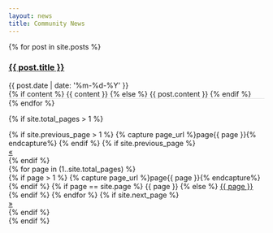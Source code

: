 ```yaml
---
layout: news
title: Community News
---
```


<div id="posts">
  <div>
    {% for post in site.posts %}
    <div style="border-bottom: 1px solid #DFDFDF;">
     <div>
      <h3><a class="newsPost" href="{{ site.baseurl }}/{{ post.url }}">{{ post.title }}</a></h3>
      <div>{{ post.date | date: '%m-%d-%Y' }}</div>
      {% if content %}
        {{ content }}
      {% else %}
        {{ post.content }}
      {% endif %}
     </div>
    </div>
    {% endfor %}
  </div>

  {% if site.total_pages > 1 %}
  <div>
    <div>
      {% if site.previous_page > 1 %}
        {% capture page_url %}page{{ page }}{% endcapture%}
      {% endif %}
      {% if site.previous_page %}
      <div>
        <a href="{{ page_url }}" title="Go to previous page">
          &laquo;
        </a>
      </div>
      {% endif %}
      <div>
      {% for page in (1..site.total_pages) %}
      <div>
        {% if page > 1 %}
          {% capture page_url %}page{{ page }}{% endcapture%}
        {% endif %}
        {% if page == site.page %}
          {{ page }}
        {% else %}
          <a href="/{{ page_url }}">{{ page }}</a>
        {% endif %}
      </li>
      {% endfor %}
      {% if site.next_page %}
      <div>
        <a href="/page{{ site.next_page }}" title="Go to next page">
          &raquo;
        </a>
      </div>
      {% endif %}
    </div>
  </div>
  {% endif %}
</div>
